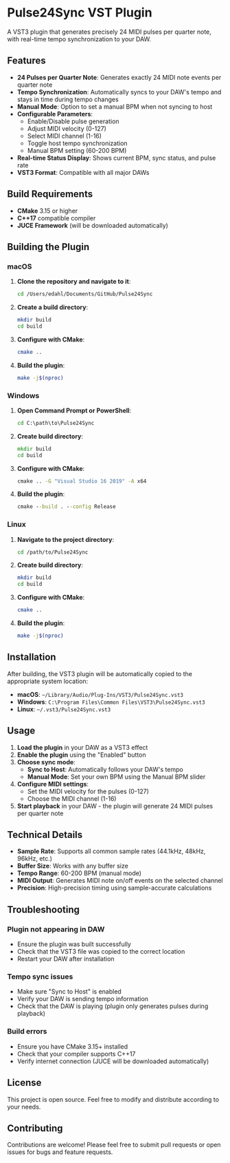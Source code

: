 # Pulse24Sync VST Plugin

A VST3 plugin that generates precisely 24 MIDI pulses per quarter note, with real-time tempo synchronization to your DAW.

## Features

- **24 Pulses per Quarter Note**: Generates exactly 24 MIDI note events per quarter note
- **Tempo Synchronization**: Automatically syncs to your DAW's tempo and stays in time during tempo changes
- **Manual Mode**: Option to set a manual BPM when not syncing to host
- **Configurable Parameters**:
  - Enable/Disable pulse generation
  - Adjust MIDI velocity (0-127)
  - Select MIDI channel (1-16)
  - Toggle host tempo synchronization
  - Manual BPM setting (60-200 BPM)
- **Real-time Status Display**: Shows current BPM, sync status, and pulse rate
- **VST3 Format**: Compatible with all major DAWs

## Build Requirements

- **CMake** 3.15 or higher
- **C++17** compatible compiler
- **JUCE Framework** (will be downloaded automatically)

## Building the Plugin

### macOS

1. **Clone the repository and navigate to it**:
   ```bash
   cd /Users/edahl/Documents/GitHub/Pulse24Sync
   ```

2. **Create a build directory**:
   ```bash
   mkdir build
   cd build
   ```

3. **Configure with CMake**:
   ```bash
   cmake ..
   ```

4. **Build the plugin**:
   ```bash
   make -j$(nproc)
   ```

### Windows

1. **Open Command Prompt or PowerShell**:
   ```cmd
   cd C:\path\to\Pulse24Sync
   ```

2. **Create build directory**:
   ```cmd
   mkdir build
   cd build
   ```

3. **Configure with CMake**:
   ```cmd
   cmake .. -G "Visual Studio 16 2019" -A x64
   ```

4. **Build the plugin**:
   ```cmd
   cmake --build . --config Release
   ```

### Linux

1. **Navigate to the project directory**:
   ```bash
   cd /path/to/Pulse24Sync
   ```

2. **Create build directory**:
   ```bash
   mkdir build
   cd build
   ```

3. **Configure with CMake**:
   ```bash
   cmake ..
   ```

4. **Build the plugin**:
   ```bash
   make -j$(nproc)
   ```

## Installation

After building, the VST3 plugin will be automatically copied to the appropriate system location:

- **macOS**: `~/Library/Audio/Plug-Ins/VST3/Pulse24Sync.vst3`
- **Windows**: `C:\Program Files\Common Files\VST3\Pulse24Sync.vst3`
- **Linux**: `~/.vst3/Pulse24Sync.vst3`

## Usage

1. **Load the plugin** in your DAW as a VST3 effect
2. **Enable the plugin** using the "Enabled" button
3. **Choose sync mode**:
   - **Sync to Host**: Automatically follows your DAW's tempo
   - **Manual Mode**: Set your own BPM using the Manual BPM slider
4. **Configure MIDI settings**:
   - Set the MIDI velocity for the pulses (0-127)
   - Choose the MIDI channel (1-16)
5. **Start playback** in your DAW - the plugin will generate 24 MIDI pulses per quarter note

## Technical Details

- **Sample Rate**: Supports all common sample rates (44.1kHz, 48kHz, 96kHz, etc.)
- **Buffer Size**: Works with any buffer size
- **Tempo Range**: 60-200 BPM (manual mode)
- **MIDI Output**: Generates MIDI note on/off events on the selected channel
- **Precision**: High-precision timing using sample-accurate calculations

## Troubleshooting

### Plugin not appearing in DAW
- Ensure the plugin was built successfully
- Check that the VST3 file was copied to the correct location
- Restart your DAW after installation

### Tempo sync issues
- Make sure "Sync to Host" is enabled
- Verify your DAW is sending tempo information
- Check that the DAW is playing (plugin only generates pulses during playback)

### Build errors
- Ensure you have CMake 3.15+ installed
- Check that your compiler supports C++17
- Verify internet connection (JUCE will be downloaded automatically)

## License

This project is open source. Feel free to modify and distribute according to your needs.

## Contributing

Contributions are welcome! Please feel free to submit pull requests or open issues for bugs and feature requests.
